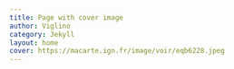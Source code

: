 ```yaml
---
title: Page with cover image
author: Viglino
category: Jekyll
layout: home
cover: https://macarte.ign.fr/image/voir/eqb6228.jpeg
---
```


